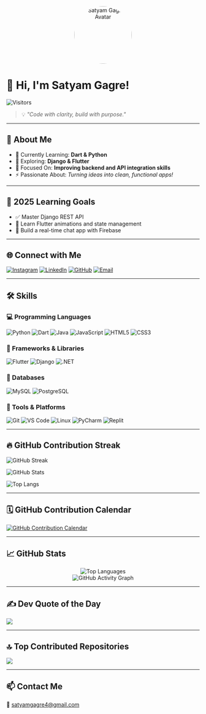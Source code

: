 <p align="center">
  <img src="https://avatars.githubusercontent.com/u/YOUR_USER_ID" width="150" style="border-radius: 50%;" alt="Satyam Gagre Avatar"/>
</p>

# 👋 Hi, I'm Satyam Gagre!

![Visitors](https://komarev.com/ghpvc/?username=satyamgagre&label=Profile%20views&color=0e75b6&style=flat-square)


> 💡 *"Code with clarity, build with purpose."*

---

## 💫 About Me
- 🔭 Currently Learning: **Dart & Python**  
- 🌱 Exploring: **Django & Flutter**  
- 🤝 Focused On: **Improving backend and API integration skills**  
- ⚡ Passionate About: *Turning ideas into clean, functional apps!*

---

## 🎯 2025 Learning Goals
- ✅ Master Django REST API  
- 🔄 Learn Flutter animations and state management  
- 🚧 Build a real-time chat app with Firebase  

---

## 🌐 Connect with Me

[![Instagram](https://img.shields.io/badge/Instagram-%23E4405F.svg?logo=Instagram&logoColor=white)](https://instagram.com/satya__gagre)
[![LinkedIn](https://img.shields.io/badge/LinkedIn-blue?style=flat-square&logo=linkedin&logoColor=white)](https://linkedin.com/in/satyamgagre)
[![GitHub](https://img.shields.io/badge/GitHub-100000?style=flat-square&logo=github&logoColor=white)](https://github.com/satyamgagre)
[![Email](https://img.shields.io/badge/Email-D14836?logo=gmail&logoColor=white)](mailto:satyamgagre4@gmail.com)

---

## 🛠️ Skills

### 💻 Programming Languages
![Python](https://img.shields.io/badge/Python-3670A0?style=flat-square&logo=python&logoColor=ffdd54)
![Dart](https://img.shields.io/badge/Dart-0175C2?style=flat-square&logo=dart&logoColor=white)
![Java](https://img.shields.io/badge/Java-ED8B00?style=flat-square&logo=openjdk&logoColor=white)
![JavaScript](https://img.shields.io/badge/JavaScript-323330?style=flat-square&logo=javascript&logoColor=F7DF1E)
![HTML5](https://img.shields.io/badge/HTML5-E34F26?style=flat-square&logo=html5&logoColor=white)
![CSS3](https://img.shields.io/badge/CSS3-1572B6?style=flat-square&logo=css3&logoColor=white)

### 🚀 Frameworks & Libraries
![Flutter](https://img.shields.io/badge/Flutter-02569B?style=flat-square&logo=flutter&logoColor=white)
![Django](https://img.shields.io/badge/Django-092E20?style=flat-square&logo=django&logoColor=white)
![.NET](https://img.shields.io/badge/.NET-5C2D91?style=flat-square&logo=.net&logoColor=white)

### 🧠 Databases
![MySQL](https://img.shields.io/badge/MySQL-00758F?style=flat-square&logo=mysql&logoColor=white)
![PostgreSQL](https://img.shields.io/badge/PostgreSQL-31678D?style=flat-square&logo=postgresql&logoColor=white)

### 🧰 Tools & Platforms
![Git](https://img.shields.io/badge/Git-F05032?style=flat-square&logo=git&logoColor=white)
![VS Code](https://img.shields.io/badge/VS_Code-0078D7?style=flat-square&logo=visual-studio-code&logoColor=white)
![Linux](https://img.shields.io/badge/Linux-FCC624?style=flat-square&logo=linux&logoColor=black)
![PyCharm](https://img.shields.io/badge/PyCharm-000000?style=flat-square&logo=pycharm&logoColor=white)
![Replit](https://img.shields.io/badge/Replit-000000?style=flat-square&logo=replit&logoColor=white)

---

## 🔥 GitHub Contribution Streak
![GitHub Streak](https://streak-stats.demolab.com/?user=satyamgagre&theme=tokyonight)

![GitHub Stats](https://github-readme-stats.vercel.app/api?username=satyamgagre&theme=tokyonight&show_icons=true)

![Top Langs](https://github-readme-stats.vercel.app/api/top-langs/?username=satyamgagre&layout=compact&theme=tokyonight)


---

## 🗓️ GitHub Contribution Calendar

[![GitHub Contribution Calendar](https://github-contributions-api.deno.dev/satyamgagre.svg)](https://github.com/satyamgagre)

---

## 📈 GitHub Stats

<div align="center">
  <img src="https://github-readme-stats.vercel.app/api/top-langs/?username=satyamgagre&theme=dark&hide_border=true&include_all_commits=false&count_private=true&layout=compact" alt="Top Languages" />
  <br />
  <img src="https://github-readme-activity-graph.vercel.app/graph?username=satyamgagre&theme=github-dark" alt="GitHub Activity Graph" />
</div>

---

## ✍️ Dev Quote of the Day
![](https://quotes-github-readme.vercel.app/api?type=horizontal&theme=dark)

---

## 🔝 Top Contributed Repositories
![](https://github-contributor-stats.vercel.app/api?username=satyamgagre&limit=5&theme=dark&combine_all_yearly_contributions=true)

---

## 📫 Contact Me
📧 [satyamgagre4@gmail.com](mailto:satyamgagre4@gmail.com)
